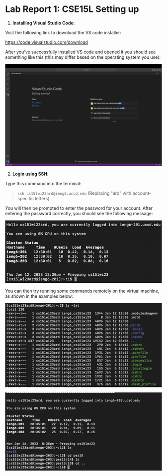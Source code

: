 
# Lab Report 1: CSE15L Setting up 

1. **Installing Visual Studio Code**:

Visit the following link to download the VS code installer:

https://code.visualstudio.com/download

After you've successfully installed VS code and opened it you should see something like this (this may differ based on the operating system you use):

![Image](VSCode.png)

2. **Login using SSH**:

Type this command into the terminal: 
> `ssh cs15lwi23ard@ieng6.ucsd.edu` (Replacing "ard" with account-specific letters)

You will then be prompted to enter the password for your account. After entering the password correctly, you should see the following message:

![Image](SSH.png)

You can then try running some commands remotely on the virtual machine, as shown in the examples below:

![Image](Command1.png)

![Image](2ndCommand.png)
